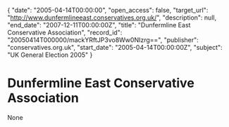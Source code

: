 {
  "date": "2005-04-14T00:00:00", 
  "open_access": false, 
  "target_url": "http://www.dunfermlineeast.conservatives.org.uk/", 
  "description": null, 
  "end_date": "2007-12-11T00:00:00Z", 
  "title": "Dunfermline East Conservative Association", 
  "record_id": "20050414T000000/mackYRftJP3vo8Ww0NIzrg==", 
  "publisher": "conservatives.org.uk", 
  "start_date": "2005-04-14T00:00:00Z", 
  "subject": "UK General Election 2005"
}

# Dunfermline East Conservative Association

None